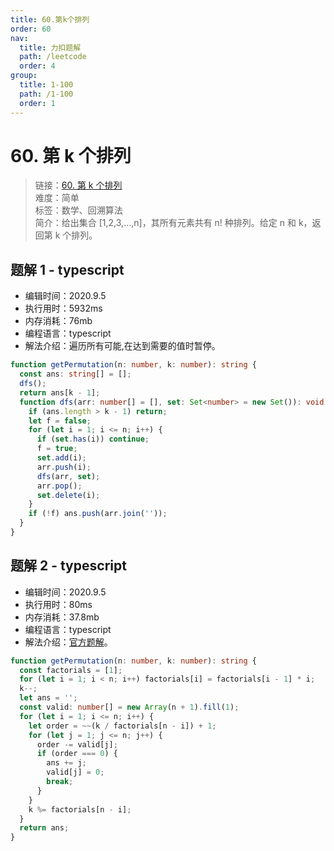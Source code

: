 ```yaml
---
title: 60.第k个排列
order: 60
nav:
  title: 力扣题解
  path: /leetcode
  order: 4
group:
  title: 1-100
  path: /1-100
  order: 1
---
```


# 60. 第 k 个排列

> 链接：[60. 第 k 个排列](https://leetcode-cn.com/problems/permutation-sequence/)  
> 难度：简单  
> 标签：数学、回溯算法  
> 简介：给出集合 [1,2,3,…,n]，其所有元素共有 n! 种排列。给定 n 和 k，返回第 k 个排列。

## 题解 1 - typescript

- 编辑时间：2020.9.5
- 执行用时：5932ms
- 内存消耗：76mb
- 编程语言：typescript
- 解法介绍：遍历所有可能,在达到需要的值时暂停。

```typescript
function getPermutation(n: number, k: number): string {
  const ans: string[] = [];
  dfs();
  return ans[k - 1];
  function dfs(arr: number[] = [], set: Set<number> = new Set()): void {
    if (ans.length > k - 1) return;
    let f = false;
    for (let i = 1; i <= n; i++) {
      if (set.has(i)) continue;
      f = true;
      set.add(i);
      arr.push(i);
      dfs(arr, set);
      arr.pop();
      set.delete(i);
    }
    if (!f) ans.push(arr.join(''));
  }
}
```

## 题解 2 - typescript

- 编辑时间：2020.9.5
- 执行用时：80ms
- 内存消耗：37.8mb
- 编程语言：typescript
- 解法介绍：[官方题解](https://leetcode-cn.com/problems/permutation-sequence/solution/di-kge-pai-lie-by-leetcode-solution/)。

```typescript
function getPermutation(n: number, k: number): string {
  const factorials = [1];
  for (let i = 1; i < n; i++) factorials[i] = factorials[i - 1] * i;
  k--;
  let ans = '';
  const valid: number[] = new Array(n + 1).fill(1);
  for (let i = 1; i <= n; i++) {
    let order = ~~(k / factorials[n - i]) + 1;
    for (let j = 1; j <= n; j++) {
      order -= valid[j];
      if (order === 0) {
        ans += j;
        valid[j] = 0;
        break;
      }
    }
    k %= factorials[n - i];
  }
  return ans;
}
```
